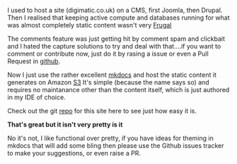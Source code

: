 I used to host a site (digimatic.co.uk) on a CMS, first Joomla, then Drupal.  Then I realised that keeping active compute and databases running for what was almost completely static content wasn't very [Frugal](https://www.amazon.jobs/content/en/our-workplace/leadership-principles)

The comments feature was just getting hit by comment spam and clickbait and I hated the capture solutions to try and deal with that....if you want to comment or contribute now, just do it by rasing a issue or even a Pull Request in [github](https://github.com/WayneStallwood/objectifyd.xyz).

Now I just use the rather excellent [mkdocs](https://www.mkdocs.org/) and host the static content it generates on Amazon [S3](https://aws.amazon.com/pm/serv-s3) It's simple (because the name says so) and requires no maintanance other than the content itself, which is just authored in my IDE of choice.

Check out the git [repo](https://github.com/WayneStallwood/objectifyd.xyz) for this site here to see just how easy it is.

**That's great but it isn't very pretty is it**

No it's not, I like functional over pretty, if you have ideas for theming in mkdocs that will add some bling then please use the Github issues tracker to make your suggestions, or even raise a PR.